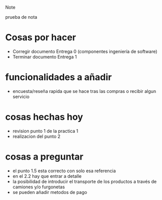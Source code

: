 >[!NOTE]
> prueba de nota

# Cosas por hacer

  - Corregir documento Entrega 0 (componentes ingeniería de software)
  - Terminar documento Entrega 1

# funcionalidades a añadir
  - encuesta/reseña  rapida que se hace tras las compras o recibir algun servicio


# cosas hechas hoy
  - revision punto 1 de la practica 1
  - realizacion del punto 2

# cosas a preguntar 
  - el punto 1.5 esta correcto con solo esa referencia
  - en el 2.2 hay que entrar a detalle
  - la posibilidad de introducir el transporte de los productos a través de camiones y/o furgonetas
  - se pueden añadir metodos de pago